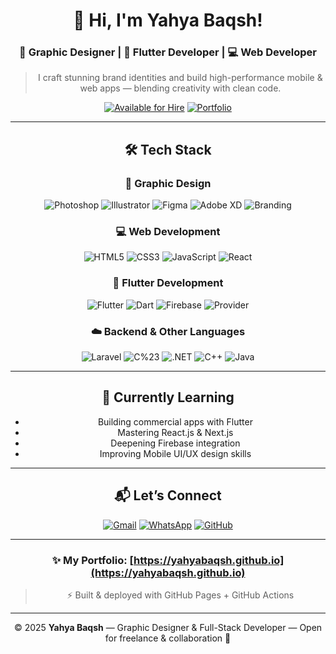 <!--
✨ This README appears on your GitHub Profile!
Designed & coded by me — Yahya Baqsh ❤️
-->

<div align="center">

# 👋 Hi, I'm Yahya Baqsh!

### 🎨 Graphic Designer | 📱 Flutter Developer | 💻 Web Developer

> I craft stunning brand identities and build high-performance mobile & web apps — blending creativity with clean code.

[![Available for Hire](https://img.shields.io/badge/Available_for_Hire-✓-success?style=for-the-badge)](mailto:yahya2020baqsh@gmail.com)
[![Portfolio](https://img.shields.io/badge/My_Portfolio-View_Now!-blue?style=for-the-badge)](https://yahyabaqsh.github.io)

---

## 🛠️ Tech Stack

### 🎨 Graphic Design
![Photoshop](https://img.shields.io/badge/Adobe%20Photoshop-31A8FF?logo=adobephotoshop&logoColor=white)
![Illustrator](https://img.shields.io/badge/Adobe%20Illustrator-FF9A00?logo=adobeillustrator&logoColor=white)
![Figma](https://img.shields.io/badge/Figma-F24E1E?logo=figma&logoColor=white)
![Adobe XD](https://img.shields.io/badge/Adobe%20XD-FF61F6?logo=adobexd&logoColor=white)
![Branding](https://img.shields.io/badge/Brand%20Identity-Pro-black)

### 💻 Web Development
![HTML5](https://img.shields.io/badge/HTML5-E34F26?logo=html5&logoColor=white)
![CSS3](https://img.shields.io/badge/CSS3-1572B6?logo=css3&logoColor=white)
![JavaScript](https://img.shields.io/badge/JavaScript-F7DF1E?logo=javascript&logoColor=black)
![React](https://img.shields.io/badge/React-20232A?logo=react&logoColor=61DAFB)

### 📱 Flutter Development
![Flutter](https://img.shields.io/badge/Flutter-02569B?logo=flutter&logoColor=white)
![Dart](https://img.shields.io/badge/Dart-0175C2?logo=dart&logoColor=white)
![Firebase](https://img.shields.io/badge/Firebase-FFCA28?logo=firebase&logoColor=black)
![Provider](https://img.shields.io/badge/State%20Management-Provider-00BFA5)

### ☁️ Backend & Other Languages
![Laravel](https://img.shields.io/badge/Laravel-FF2D20?logo=laravel&logoColor=white)
![C%23](https://img.shields.io/badge/C%23-239120?logo=c-sharp&logoColor=white)
![.NET](https://img.shields.io/badge/.NET-512BD4?logo=dotnet&logoColor=white)
![C++](https://img.shields.io/badge/C%2B%2B-00599C?logo=c%2B%2B&logoColor=white)
![Java](https://img.shields.io/badge/Java-ED8B00?logo=java&logoColor=white)

---


## 🎯 Currently Learning

- Building commercial apps with Flutter
- Mastering React.js & Next.js
- Deepening Firebase integration
- Improving Mobile UI/UX design skills

---

## 📬 Let’s Connect

[![Gmail](https://img.shields.io/badge/Email-Contact_Me!-red?logo=gmail&logoColor=white)](mailto:yahya2020baqsh@gmail.com)
[![WhatsApp](https://img.shields.io/badge/WhatsApp-Chat_Directly-25D366?logo=whatsapp&logoColor=white)](https://wa.me/967771807813)
[![GitHub](https://img.shields.io/badge/GitHub-100000?logo=github&logoColor=white)](https://github.com/yahyabaqsh)

---

### ✨ My Portfolio: [https://yahyabaqsh.github.io](https://yahyabaqsh.github.io)

> ⚡ Built & deployed with GitHub Pages + GitHub Actions

---

© 2025 **Yahya Baqsh** — Graphic Designer & Full-Stack Developer — Open for freelance & collaboration 🚀

</div>
